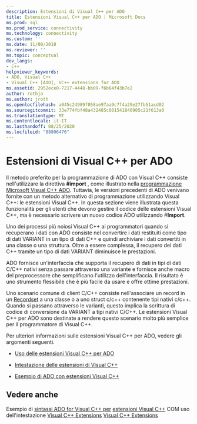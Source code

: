```yaml
---
description: Estensioni di Visual C++ per ADO
title: Estensioni Visual C++ per ADO | Microsoft Docs
ms.prod: sql
ms.prod_service: connectivity
ms.technology: connectivity
ms.custom: ''
ms.date: 11/08/2018
ms.reviewer: ''
ms.topic: conceptual
dev_langs:
- C++
helpviewer_keywords:
- ADO, Visual C++
- Visual C++ [ADO], VC++ extensions for ADO
ms.assetid: 2952ece0-7217-4448-bb09-f6b64f43b7e2
author: rothja
ms.author: jroth
ms.openlocfilehash: a045c24989f058ae97aa9c7f4a29e27fb51acd02
ms.sourcegitcommit: 33e774fbf48a432485c601541840905c21f613a0
ms.translationtype: MT
ms.contentlocale: it-IT
ms.lasthandoff: 08/25/2020
ms.locfileid: "88806476"
---
```

# <a name="visual-c-extensions-for-ado"></a>Estensioni di Visual C++ per ADO
Il metodo preferito per la programmazione di ADO con Visual C++ consiste nell'utilizzare la direttiva **#import** , come illustrato nella [programmazione Microsoft Visual C++ ADO](./visual-c-ado-programming.md). Tuttavia, le versioni precedenti di ADO venivano fornite con un metodo alternativo di programmazione utilizzando Visual C++: le estensioni Visual C++. In questa sezione viene illustrata questa funzionalità per gli utenti che devono gestire il codice delle estensioni Visual C++, ma è necessario scrivere un nuovo codice ADO utilizzando #**Import**.

 Uno dei processi più noiosi Visual C++ ai programmatori quando si recuperano i dati con ADO consiste nel convertire i dati restituiti come tipo di dati VARIANT in un tipo di dati C++ e quindi archiviare i dati convertiti in una classe o una struttura. Oltre a essere complessa, il recupero dei dati C++ tramite un tipo di dati VARIANT diminuisce le prestazioni.

 ADO fornisce un'interfaccia che supporta il recupero di dati in tipi di dati C/C++ nativi senza passare attraverso una variante e fornisce anche macro del preprocessore che semplificano l'utilizzo dell'interfaccia. Il risultato è uno strumento flessibile che è più facile da usare e offre ottime prestazioni.

 Uno scenario comune di client C/C++ consiste nell'associare un record in un [Recordset](../../reference/ado-api/recordset-object-ado.md) a una classe o a uno struct c/c++ contenente tipi nativi c/c++. Quando si passano attraverso le varianti, questo implica la scrittura di codice di conversione da VARIANT a tipi nativi C/C++. Le estensioni Visual C++ per ADO sono destinate a rendere questo scenario molto più semplice per il programmatore di Visual C++.

 Per ulteriori informazioni sulle estensioni Visual C++ per ADO, vedere gli argomenti seguenti.

-   [Uso delle estensioni Visual C++ per ADO](./using-visual-c-extensions.md)

-   [Intestazione delle estensioni di Visual C++](./visual-c-extensions-header.md)

-   [Esempio di ADO con estensioni Visual C++](./visual-c-extensions-example.md)

## <a name="see-also"></a>Vedere anche
 Esempio di [sintassi ADO for Visual C++ per](../../reference/ado-api/ado-for-visual-c-syntax-index-for-com.md) [estensioni Visual C++](./visual-c-extensions-example.md) COM uso dell'intestazione [Visual C++ Extensions](./using-visual-c-extensions.md) [Visual C++ Extensions](./visual-c-extensions-header.md)